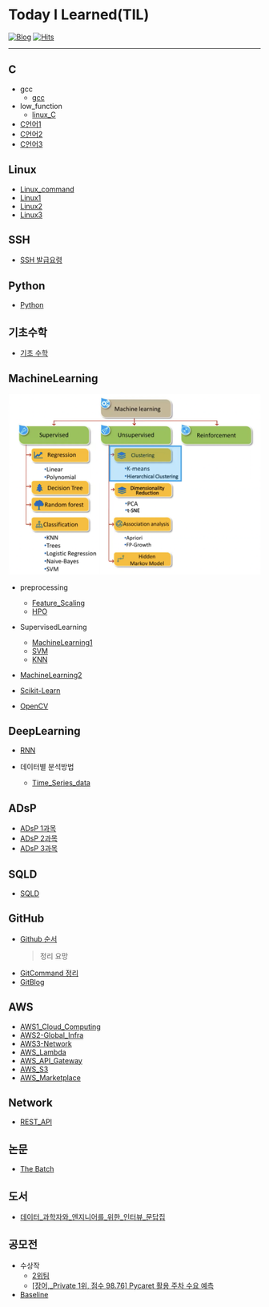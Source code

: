 # Today I Learned(TIL)
[![Blog](https://img.shields.io/badge/Blog-jmsmg.github.io-green.svg)](https://jmsmg.github.io/)
[![Hits](https://hits.seeyoufarm.com/api/count/incr/badge.svg?url=https%3A%2F%2Fgithub.com%2Fjmsmg%2F&count_bg=%2379C83D&title_bg=%23555555&icon=&icon_color=%23E7E7E7&title=vistor&edge_flat=false)](https://hits.seeyoufarm.com)

---
## C
- gcc  
  - [gcc](https://github.com/jmsmg/TIL/blob/main/C/gcc/gcc.md)
- low_function
  - [linux_C](https://github.com/jmsmg/TIL/blob/main/C/low_function/Linux_C.md)
- [C언어1](https://github.com/jmsmg/TIL/blob/main/C/C언어1.md)
- [C언어2](https://github.com/jmsmg/TIL/blob/main/C/C언어2.md)
- [C언어3](https://github.com/jmsmg/TIL/blob/main/C/C언어3.md)

## Linux
- [Linux_command](https://github.com/jmsmg/TIL/blob/main/Linux/Linux_command.md)
- [Linux1](https://github.com/jmsmg/TIL/blob/main/Linux/Linux1.md)
- [Linux2](https://github.com/jmsmg/TIL/blob/main/Linux/Linux2.md)
- [Linux3](https://github.com/jmsmg/TIL/blob/main/Linux/Linux3.md)

## SSH
- [SSH 발급요령](https://github.com/jmsmg/TIL/blob/main/SSH/SSH.md)

## Python
- [Python](https://github.com/jmsmg/TIL/blob/main/Python/Python.md)

## 기초수학
- [기초 수학](https://github.com/jmsmg/TIL/blob/main/기초수학/mathmatics.md)

## MachineLearning

![MachineLearning](https://github.com/jmsmg/TIL/blob/main/img/README_ML.png)

- preprocessing
  - [Feature_Scaling](https://github.com/jmsmg/TIL/tree/main/MachineLearning/preprocessing/Feature_Scaling.md)
  - [HPO](https://github.com/jmsmg/TIL/tree/main/MachineLearning/preprocessing/HPO.md)

- SupervisedLearning
  - [MachineLearning1](https://github.com/jmsmg/TIL/tree/main/MachineLearning/SupervisedLearning/MachineLearning1.md)
  - [SVM](https://github.com/jmsmg/TIL/tree/main/MachineLearning/SupervisedLearning/SVM.md)
  - [KNN](https://github.com/jmsmg/TIL/tree/main/MachineLearning/SupervisedLearning/KNN.md)

- [MachineLearning2](https://github.com/jmsmg/TIL/blob/main/MachineLearning/MachineLearning2.md)
- [Scikit-Learn](https://github.com/jmsmg/TIL/blob/main/MachineLearning/Scikit-Learn.md)

- [OpenCV](https://github.com/jmsmg/TIL/blob/main/MachineLearning/OpenCV.md)

## DeepLearning
- [RNN](https://github.com/jmsmg/TIL/blob/main/DeepLearning/RNN.md)

- 데이터별 분석방법
  - [Time_Series_data](https://github.com/jmsmg/TIL/blob/main/DeepLearning/데이터별%20분석방법/Time_Series_data.md)

## ADsP
- [ADsP 1과목](https://github.com/jmsmg/TIL/blob/main/ADsP/ADsP1.md)
- [ADsP 2과목](https://github.com/jmsmg/TIL/blob/main/ADsP/ADsP2.md)
- [ADsP 3과목](https://github.com/jmsmg/TIL/blob/main/ADsP/ADsP3.md)

## SQLD
- [SQLD](https://github.com/jmsmg/TIL/blob/main/SQLD/SQLD필기.md)

## GitHub
- [Github 순서](https://github.com/jmsmg/TIL/blob/main/GitHub/GitHub.md)
    > 정리 요망
- [GitCommand 정리](https://github.com/jmsmg/TIL/blob/main/GitHub/GitCommand.md)
- [GitBlog](https://github.com/jmsmg/TIL/blob/main/GitHub/GitBlog.md)

## AWS
- [AWS1_Cloud_Computing](https://github.com/jmsmg/TIL/blob/main/AWS/AWS1-Cloud_Computing.md)
- [AWS2-Global_Infra](https://github.com/jmsmg/TIL/blob/main/AWS/AWS2-Global_infra.md)
- [AWS3-Network](https://github.com/jmsmg/TIL/blob/main/AWS/AWS3-Network.md)
- [AWS_Lambda](https://github.com/jmsmg/TIL/blob/main/AWS/AWS_Lambda.md)
- [AWS_API_Gateway](https://github.com/jmsmg/TIL/blob/main/AWS/AWS_API_Gateway.md)
- [AWS_S3](https://github.com/jmsmg/TIL/blob/main/AWS/AWS_S3.md)
- [AWS_Marketplace](https://github.com/jmsmg/TIL/blob/main/AWS/AWS_Marketplace.md)

## Network
- [REST_API](https://github.com/jmsmg/TIL/blob/main/Network/REST_API.md)

## 논문
- [The Batch](https://github.com/jmsmg/TIL/tree/main/논문/TheBatch)

## 도서
- [데이터_과학자와_엔지니어를_위한_인터뷰_문답집](https://github.com/jmsmg/TIL/blob/main/도서/데이터_과학자와_엔지니어를_위한_인터뷰_문답집.md)
  
## 공모전
- 수상작
  - [2위팀](https://github.com/jmsmg/TIL/tree/main/공모전/수상작/[2위]SIlab.ipynb)
  - [[장어,_Private 1위, 점수 98.76] Pycaret 활용 주차 수요 예측](https://github.com/jmsmg/TIL/blob/main/공모전/수상작/%5B장어%2C_Private%201위%2C%20점수%2098.76%5D%20Pycaret%20활용%20주차%20수요%20예측.ipynb)
- [Baseline](https://github.com/jmsmg/TIL/tree/main/공모전/HAICon2021_Baseline.ipynb)
